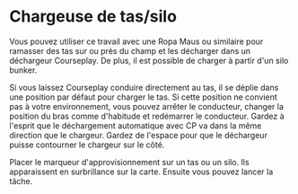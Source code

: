 # Chargeuse de tas/silo


Vous pouvez utiliser ce travail avec une Ropa Maus ou similaire pour ramasser des tas sur ou près du champ et les décharger dans un déchargeur Courseplay. De plus, il est possible de charger à partir d'un silo bunker.

Si vous laissez Courseplay conduire directement au tas, il se déplie dans une position par défaut pour charger le tas. Si cette position ne convient pas à votre environnement, vous pouvez arrêter le conducteur, changer la position du bras comme d'habitude et redémarrer le conducteur. Gardez à l'esprit que le déchargement automatique avec CP va dans la même direction que le chargeur. Gardez de l'espace pour que le déchargeur puisse contourner le chargeur sur le côté.



Placer le marqueur d'approvisionnement sur un tas ou un silo. Ils apparaissent en surbrillance sur la carte.
Ensuite vous pouvez lancer la tâche.


